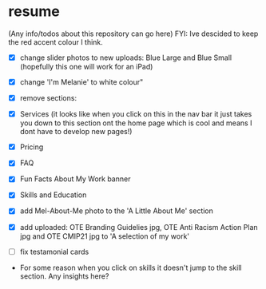 # resume
(Any info/todos about this repository can go here)
FYI: Ive descided to keep the red accent colour I think.
- [x] change slider photos to new uploads: Blue Large and Blue Small (hopefully this one will work for an iPad)
- [x] change 'I'm Melanie' to white colour"
- [x] remove sections:
- [x] Services (it looks like when you click on this in the nav bar it just takes you down to this section ont the home page which is cool and means I dont have to develop new pages!)
 - [x] Pricing
 - [x] FAQ
 - [x] Fun Facts About My Work banner
 - [x] Skills and Education
- [x] add Mel-About-Me  photo to the 'A Little About Me' section
- [x] add uploaded: OTE Branding Guidelies jpg, OTE Anti Racism Action Plan jpg and OTE CMIP21 jpg to 'A selection of my work'

- [ ] fix testamonial cards
- For some reason when you click on skills it doesn't jump to the skill section. Any insights here?
